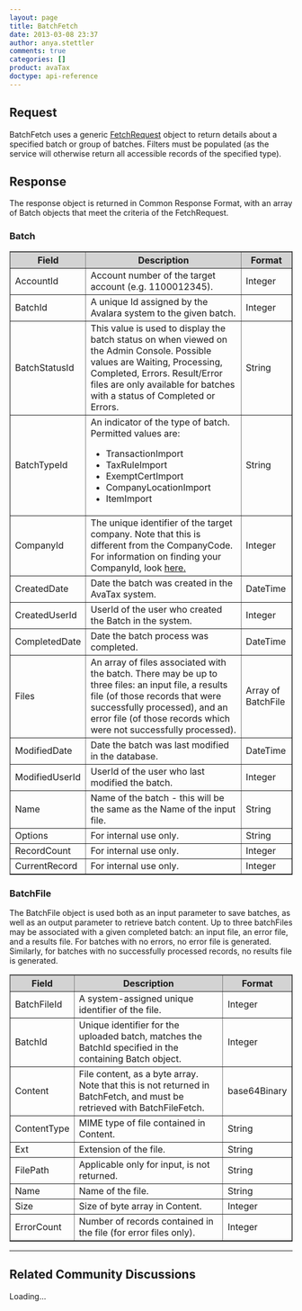 ```yaml
---
layout: page
title: BatchFetch
date: 2013-03-08 23:37
author: anya.stettler
comments: true
categories: []
product: avaTax
doctype: api-reference
---
```

<h2>Request</h2>
BatchFetch uses a generic <a title="Shared Formats and Methods" href="/api-docs/soap/shared-formats-and-methods">FetchRequest</a> object to return details about a specified batch or group of batches. Filters must be populated (as the service will otherwise return all accessible records of the specified type).
<h2>Response</h2>
The response object is returned in Common Response Format, with an array of Batch objects that meet the criteria of the FetchRequest.
<h3>Batch</h3>
<table border="1" width="620" cellspacing="0" cellpadding="5">
<thead style="background-color: lightgray;">
<tr>
<th>Field</th>
<th>Description</th>
<th>Format</th>
</tr>
</thead>
<tbody>
<tr>
<td>AccountId</td>
<td>Account number of the target account (e.g. 1100012345).</td>
<td>Integer</td>
</tr>
<tr>
<td>BatchId</td>
<td>A unique Id assigned by the Avalara system to the given batch.</td>
<td>Integer</td>
</tr>
<tr>
<td>BatchStatusId</td>
<td>This value is used to display the batch status on when viewed on the Admin Console. Possible values are Waiting, Processing, Completed, Errors. Result/Error files are only available for batches with a status of Completed or Errors.</td>
<td>String</td>
</tr>
<tr>
<td>BatchTypeId</td>
<td>An indicator of the type of batch. Permitted values are:
<ul>
	<li>TransactionImport</li>
	<li>TaxRuleImport</li>
	<li>ExemptCertImport</li>
	<li>CompanyLocationImport</li>
	<li>ItemImport</li>
</ul>
</td>
<td>String</td>
</tr>
<tr>
<td>CompanyId</td>
<td>The unique identifier of the target company. Note that this is different from the CompanyCode. For information on finding your CompanyId, look <a href="http://developer.avalara.com/api-docs/soap/finding-your-companyid">here.</a></td>
<td>Integer</td>
</tr>
<tr>
<td>CreatedDate</td>
<td>Date the batch was created in the AvaTax system.</td>
<td>DateTime</td>
</tr>
<tr>
<td>CreatedUserId</td>
<td>UserId of the user who created the Batch in the system.</td>
<td>Integer</td>
</tr>
<tr>
<td>CompletedDate</td>
<td>Date the batch process was completed.</td>
<td>DateTime</td>
</tr>
<tr>
<td>Files</td>
<td>An array of files associated with the batch. There may be up to three files: an input file, a results file (of those records that were successfully processed), and an error file (of those records which were not successfully processed).</td>
<td>Array of BatchFile</td>
</tr>
<tr>
<td>ModifiedDate</td>
<td>Date the batch was last modified in the database.</td>
<td>DateTime</td>
</tr>
<tr>
<td>ModifiedUserId</td>
<td>UserId of the user who last modified the batch.</td>
<td>Integer</td>
</tr>
<tr>
<td>Name</td>
<td>Name of the batch - this will be the same as the Name of the input file.</td>
<td>String</td>
</tr>
<tr>
<td>Options</td>
<td>For internal use only.</td>
<td>String</td>
</tr>
<tr>
<td>RecordCount</td>
<td>For internal use only.</td>
<td>Integer</td>
</tr>
<tr>
<td>CurrentRecord</td>
<td>For internal use only.</td>
<td>Integer</td>
</tr>
</tbody>
</table>
<h3>BatchFile</h3>
The BatchFile object is used both as an input parameter to save batches, as well as an output parameter to retrieve batch content. Up to three batchFiles may be associated with a given completed batch: an input file, an error file, and a results file. For batches with no errors, no error file is generated. Similarly, for batches with no successfully processed records, no results file is generated.
<table border="1" width="620" cellspacing="0" cellpadding="5">
<thead style="background-color: lightgray;">
<tr>
<th>Field</th>
<th>Description</th>
<th>Format</th>
</tr>
</thead>
<tbody>
<tr>
<td>BatchFileId</td>
<td>A system-assigned unique identifier of the file.</td>
<td>Integer</td>
</tr>
<tr>
<td>BatchId</td>
<td>Unique identifier for the uploaded batch, matches the BatchId specified in the containing Batch object.</td>
<td>Integer</td>
</tr>
<tr>
<td>Content</td>
<td>File content, as a byte array. Note that this is not returned in BatchFetch, and must be retrieved with BatchFileFetch.</td>
<td>base64Binary</td>
</tr>
<tr>
<td>ContentType</td>
<td>MIME type of file contained in Content.</td>
<td>String</td>
</tr>
<tr>
<td>Ext</td>
<td>Extension of the file.</td>
<td>String</td>
</tr>
<tr>
<td>FilePath</td>
<td>Applicable only for input, is not returned.</td>
<td>String</td>
</tr>
<tr>
<td>Name</td>
<td>Name of the file.</td>
<td>String</td>
</tr>
<tr>
<td>Size</td>
<td>Size of byte array in Content.</td>
<td>Integer</td>
</tr>
<tr>
<td>ErrorCount</td>
<td>Number of records contained in the file (for error files only).</td>
<td>Integer</td>
</tr>
</tbody>
</table>

<hr />

<h2>Related Community Discussions</h2>
<div id="gsfn_list_widget">
<div id="gsfn_content">Loading...</div>
</div>
<script src="https://getsatisfaction.com/avalara/widgets/javascripts/f585970/widgets.js" type="text/javascript"></script><script src="https://getsatisfaction.com/avalara/topics.widget?callback=gsfnTopicsCallback&amp;length=240&amp;limit=5&amp;sort=recently_active&amp;user_defined_code=batch" type="text/javascript"></script>
<div id="getsat-widget-8157"></div>
<script src="https://loader.engage.gsfn.us/loader.js" type="text/javascript"></script><script type="text/javascript">// <![CDATA[
if (typeof GSFN !== "undefined") { GSFN.loadWidget(8157,{"containerId":"getsat-widget-8157"}); }
// ]]></script>
